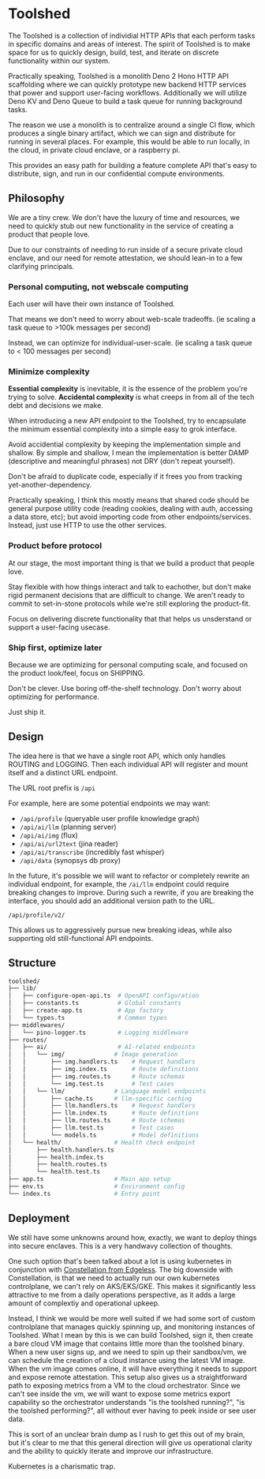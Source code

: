 # Toolshed

The Toolshed is a collection of individial HTTP APIs that each perform tasks in
specific domains and areas of interest. The spirit of Toolshed is to make space
for us to quickly design, build, test, and iterate on discrete functionality
within our system.

Practically speaking, Toolshed is a monolith Deno 2 Hono HTTP API scaffolding
where we can quickly prototype new backend HTTP services that power and support
user-facing workflows. Additionally we will utilize Deno KV and Deno Queue to
build a task queue for running background tasks.

The reason we use a monolith is to centralize around a single CI flow, which produces a single binary artifact, which we can sign and distribute for running in several places. For example, this would be able to run locally, in the cloud, in private cloud enclave, or a raspberry pi.

This provides an easy path for building a feature complete API that's easy to distribute, sign, and run in our confidential compute environments.

## Philosophy

We are a tiny crew. We don't have the luxury of time and resources, we need to quickly stub out new functionality in the service of creating a product that people love.

Due to our constraints of needing to run inside of a secure private cloud enclave, and our need for remote attestation, we should lean-in to a few clarifying principals.

### Personal computing, not webscale computing

Each user will have their own instance of Toolshed.

That means we don't need to worry about web-scale tradeoffs. (ie scaling a task queue to >100k messages per second)

Instead, we can optimize for individual-user-scale. (ie scaling a task queue to < 100 messages per second)

### Minimize complexity

**Essential complexity** is inevitable, it is the essence of the problem you're trying to solve. **Accidental complexity** is what creeps in from all of the tech debt and decisions we make.

When introducing a new API endpoint to the Toolshed, try to encapsulate the minimum essential complexity into a simple easy to grok interface.

Avoid accidential complexity by keeping the implementation simple and shallow. By simple and shallow, I mean the implementation is better DAMP (descriptive and meaningful phrases) not DRY (don't repeat yourself).

Don't be afraid to duplicate code, especially if it frees you from tracking yet-another-dependency.

Practically speaking, I think this mostly means that shared code should be general purpose utility code (reading cookies, dealing with auth, accessing a data store, etc); but avoid importing code from other endpoints/services. Instead, just use HTTP to use the other services.

### Product before protocol

At our stage, the most important thing is that we build a product that people
love.

Stay flexible with how things interact and talk to eachother, but don't make
rigid permanent decisions that are difficult to change. We aren't ready to
commit to set-in-stone protocols while we're still exploring the product-fit.

Focus on delivering discrete functionality that that helps us unsderstand or
support a user-facing usecase.

### Ship first, optimize later

Because we are optimizing for personal computing scale, and focused on the
product look/feel, focus on SHIPPING.

Don't be clever. Use boring off-the-shelf technology. Don't worry about
optimizing for performance.

Just ship it.

## Design

The idea here is that we have a single root API, which only handles ROUTING and
LOGGING. Then each individual API will register and mount itself and a distinct
URL endpoint.

The URL root prefix is `/api`

For example, here are some potential endpoints we may want:

- `/api/profile` (queryable user profile knowledge graph)
- `/api/ai/llm` (planning server)
- `/api/ai/img` (flux)
- `/api/ai/url2text` (jina reader)
- `/api/ai/transcribe` (incredibly fast whisper)
- `/api/data` (synopsys db proxy)

In the future, it's possible we will want to refactor or completely rewrite an
individual endpoint, for example, the `/ai/llm` endpoint could require breaking
changes to improve. During such a rewrite, if you are breaking the interface,
you should add an additional version path to the URL.

`/api/profile/v2/`

This allows us to aggressively pursue new breaking ideas, while also supporting
old still-functional API endpoints.

## Structure

```sh
toolshed/
├── lib/
│   ├── configure-open-api.ts  # OpenAPI configuration
│   ├── constants.ts           # Global constants
│   ├── create-app.ts          # App factory
│   └── types.ts               # Common types
├── middlewares/
│   └── pino-logger.ts         # Logging middleware
├── routes/
│   ├── ai/                    # AI-related endpoints
│   │   └── img/              # Image generation
│   │       ├── img.handlers.ts    # Request handlers
│   │       ├── img.index.ts       # Route definitions
│   │       ├── img.routes.ts      # Route schemas
│   │       └── img.test.ts        # Test cases
│   │   └── llm/              # Language model endpoints
│   │       ├── cache.ts      # llm-specific caching
│   │       ├── llm.handlers.ts    # Request handlers
│   │       ├── llm.index.ts       # Route definitions
│   │       ├── llm.routes.ts      # Route schemas
│   │       ├── llm.test.ts        # Test cases
│   │       └── models.ts          # Model definitions
│   └── health/               # Health check endpoint
│       ├── health.handlers.ts
│       ├── health.index.ts
│       ├── health.routes.ts
│       └── health.test.ts
├── app.ts                    # Main app setup
├── env.ts                    # Environment config
└── index.ts                  # Entry point
```

## Deployment

We still have some unknowns around how, exactly, we want to deploy things into
secure enclaves. This is a very handwavy collection of thoughts.

One such option that's been talked about a lot is using kubernetes in
conjunction with [Constellation from
Edgeless](https://docs.edgeless.systems/constellation). The big downside with
Constellation, is that we need to actually run our own kubernetes controlplane,
we can't rely on AKS/EKS/GKE. This makes it significantly less attractive to me
from a daily operations perspective, as it adds a large amount of complextiy and
operational upkeep.

Instead, I think we would be more well suited if we had some sort of custom
controlplane that manages quickly spinning up, and monitoring instances of
Toolshed. What I mean by this is we can build Toolshed, sign it, then create a
bare cloud VM image that contains little more than the toolshed binary. When a
new user signs up, and we need to spin up their sandbox/vm, we can schedule the
creation of a cloud instance using the latest VM image. When the vm image comes
online, it will have everything it needs to support and expose remote
attestation. This setup also gives us a straightforward path to exposing metrics
from a VM to the cloud orchestrator. Since we can't see inside the vm, we will
want to expose some metrics export capability so the orchestrator understands
"is the toolshed running?", "is the toolshed performing?", all without ever
having to peek inside or see user data.

This is sort of an unclear brain dump as I rush to get this out of my brain, but
it's clear to me that this general direction will give us operational clarity
and the ability to quickly iterate and improve our infrastructure.

Kubernetes is a charismatic trap.
